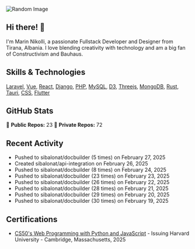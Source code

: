 ![Random Image](assets/4.png)
## Hi there! 👋

I'm Marin Nikolli, a passionate Fullstack Developer and Designer from Tirana, Albania. I love blending creativity with technology and am a big fan of Constructivism and Bauhaus.

## Skills & Technologies

[Laravel](https://laravel.com/), [Vue](https://vuejs.org/), [React](https://react.dev/), [Django](https://www.djangoproject.com/), [PHP](https://www.php.net/), [MySQL](https://www.mysql.com/), [D3](https://d3js.org/), [Threejs](https://threejs.org/), [MongoDB](https://www.mongodb.com/?msockid=18f41f88c021681c2a650aaac1546995), [Rust](https://www.rust-lang.org/), [Tauri](https://tauri.app/), [CSS](https://css3.com/), [Flutter](https://flutter.dev/)

## GitHub Stats

🌟 **Public Repos:** 23
🌟 **Private Repos:** 72  

## Recent Activity
- Pushed to sibalonat/docbuilder (5 times) on February 27, 2025
- Created sibalonat/api-integration on February 26, 2025
- Pushed to sibalonat/docbuilder (8 times) on February 24, 2025
- Pushed to sibalonat/docbuilder (23 times) on February 23, 2025
- Pushed to sibalonat/docbuilder (26 times) on February 22, 2025
- Pushed to sibalonat/docbuilder (28 times) on February 21, 2025
- Pushed to sibalonat/docbuilder (29 times) on February 20, 2025
- Pushed to sibalonat/docbuilder (30 times) on February 19, 2025



## Certifications

- [CS50's Web Programming with
Python and JavaScript](https://certificates.cs50.io/faf4470c-c773-489d-bc3e-b0086a8a5404.pdf?size=letter) - Issuing Harvard University - Cambridge, Massachusetts, 2025
